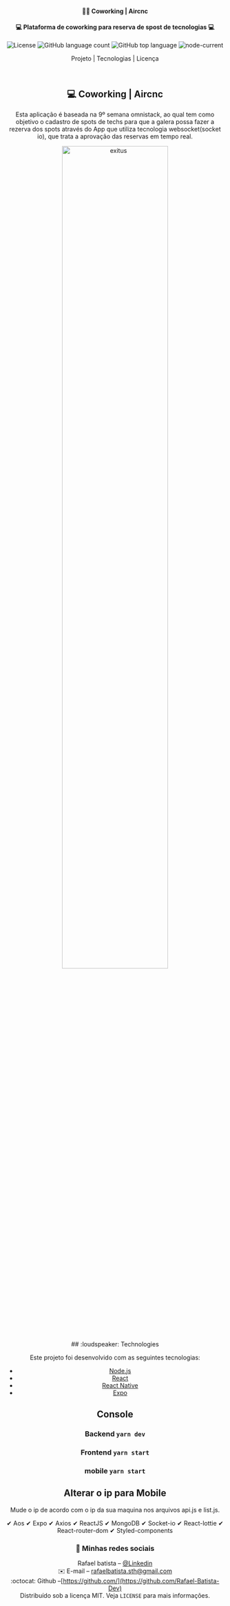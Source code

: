 <center>
<h4 align="center"> 
	👨‍💻 Coworking | Aircnc
</h4>
<h4 align="center"> 
	💻 Plataforma de coworking para reserva de spost de tecnologias 💻
</h4>

<p align="center">
  <img alt="License" src="https://img.shields.io/badge/license-MIT-brightgreen">
	<img alt="GitHub language count" src="https://img.shields.io/github/languages/count/Rafael-Batista-Dev/contabiling">
	<img alt="GitHub top language" src="https://img.shields.io/github/languages/top/Rafael-Batista-Dev/contabiling">
	<img alt="node-current" src="https://img.shields.io/node/v/package">
<p>

<p align="center">
  Projeto |
  Tecnologias |
  Licença
</p>
<p>&nbsp;&nbsp;</p>

## 💻 Coworking | Aircnc

Esta aplicação é baseada na 9º semana omnistack, ao qual tem como objetivo o cadastro de spots de techs para que a galera possa fazer a rezerva dos spots através do App que utiliza tecnologia websocket(socket io), que trata a aprovação das reservas em tempo real. 

<p align="center">
  <img width="70%" alt="exitus" src="https://github.com/Rafael-Batista-Dev/coworking/blob/master/aircnc.gif"> 
<p>
<p>&nbsp;&nbsp;</p>
## :loudspeaker: Technologies

Este projeto foi desenvolvido com as seguintes tecnologias:

- [Node.js](https://nodejs.org/en/)
- [React](https://reactjs.org)
- [React Native](https://facebook.github.io/react-native/)
- [Expo](https://github.com/axios/axios)


## Console

### Backend `yarn dev`

### Frontend `yarn start`

### mobile `yarn start`

## Alterar o ip para Mobile

Mude o ip de acordo com o ip da sua maquina nos arquivos api.js e list.js.

✔ Aos
✔ Expo
✔ Axios
✔ ReactJS
✔ MongoDB
✔ Socket-io
✔ React-lottie
✔ React-router-dom
✔ Styled-components

### 🔗 Minhas redes sociais

<p align="center">

Rafael batista – [@Linkedin](https://www.linkedin.com/in/rafael-batista-dev/)
</br>
✉️ E-mail – rafaelbatista.sth@gmail.com
</br>
:octocat: Github –[https://github.com/](https://github.com/Rafael-Batista-Dev)
</br>
Distribuído sob a licença MIT. Veja `LICENSE` para mais informações.

</p>
